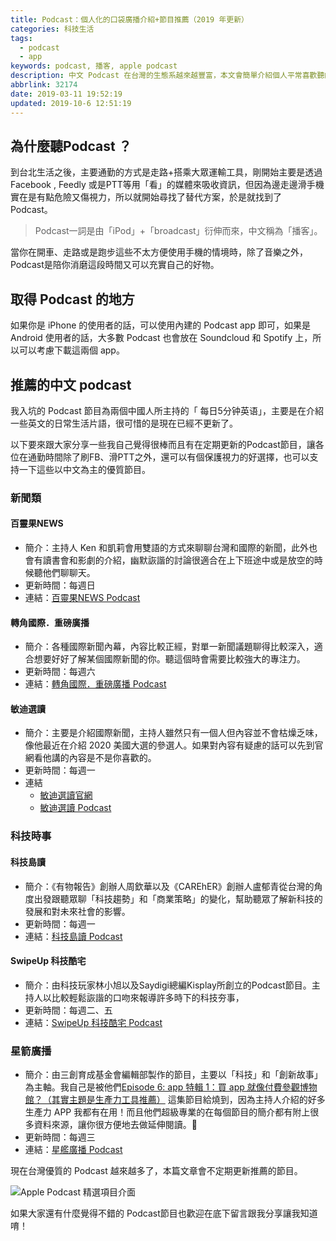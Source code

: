 ```yaml
---
title: Podcast：個人化的口袋廣播介紹+節目推薦（2019 年更新）
categories: 科技生活
tags:
  - podcast
  - app
keywords: podcast, 播客, apple podcast
description: 中文 Podcast 在台灣的生態系越來越豐富，本文會簡單介紹個人平常喜歡聽的中文 Podcast 內容，包含百靈果News、科技島讀...等，希望能讓大家更快的選擇到自己喜歡的頻道。
abbrlink: 32174
date: 2019-03-11 19:52:19
updated: 2019-10-6 12:51:19
---
```


## 為什麼聽Podcast ？
到台北生活之後，主要通勤的方式是走路+搭乘大眾運輸工具，剛開始主要是透過 Facebook , Feedly 或是PTT等用「看」的媒體來吸收資訊，但因為邊走邊滑手機實在是有點危險又傷視力，所以就開始尋找了替代方案，於是就找到了 Podcast。

> Podcast一詞是由「iPod」+「broadcast」衍伸而來，中文稱為「播客」。

當你在開車、走路或是跑步這些不太方便使用手機的情境時，除了音樂之外，Podcast是陪你消磨這段時間又可以充實自己的好物。

## 取得 Podcast 的地方
如果你是 iPhone 的使用者的話，可以使用內建的 Podcast app 即可，如果是 Android 使用者的話，大多數 Podcast 也會放在 Soundcloud 和 Spotify 上，所以可以考慮下載這兩個 app。

<!--more-->

## 推薦的中文 podcast 
我入坑的 Podcast 節目為兩個中國人所主持的「 每日5分钟英语」，主要是在介紹一些英文的日常生活片語，很可惜的是現在已經不更新了。

以下要來跟大家分享一些我自己覺得很棒而且有在定期更新的Podcast節目，讓各位在通勤時間除了刷FB、滑PTT之外，還可以有個保護視力的好選擇，也可以支持一下這些以中文為主的優質節目。

### 新聞類

#### 百靈果NEWS
* 簡介：主持人 Ken 和凱莉會用雙語的方式來聊聊台灣和國際的新聞，此外也會有讀書會和影劇的介紹，幽默詼諧的討論很適合在上下班途中或是放空的時候聽他們聊聊天。
* 更新時間：每週日
* 連結：[百靈果NEWS Podcast](https://soundcloud.com/cafreeteria)

#### 轉角國際．重磅廣播
* 簡介：各種國際新聞內幕，內容比較正經，對單一新聞議題聊得比較深入，適合想要好好了解某個國際新聞的你。聽這個時會需要比較強大的專注力。
* 更新時間：每週六
* 連結：[轉角國際．重磅廣播 Podcast](https://soundcloud.com/udn-global)

#### 敏迪選讀
* 簡介：主要是介紹國際新聞，主持人雖然只有一個人但內容並不會枯燥乏味，像他最近在介紹 2020 美國大選的參選人。如果對內容有疑慮的話可以先到官網看他講的內容是不是你喜歡的。
* 更新時間：每週一
* 連結
  * [敏迪選讀官網](https://www.mindiworldnews.com)
  * [敏迪選讀 Podcast](https://podcasts.apple.com/us/podcast/敏迪選讀/id1475418379)

### 科技時事

#### 科技島讀
* 簡介：《有物報告》創辦人周欽華以及《CAREhER》創辦人盧郁青從台灣的角度出發跟聽眾聊「科技趨勢」和「商業策略」的變化，幫助聽眾了解新科技的發展和對未來社會的影響。
* 更新時間：每週一
* 連結：[科技島讀 Podcast](https://soundcloud.com/daodutech/tracks)

#### SwipeUp 科技酷宅
* 簡介：由科技玩家林小旭以及Saydigi總編Kisplay所創立的Podcast節目。主持人以比較輕鬆詼諧的口吻來報導許多時下的科技夯事，
* 更新時間：每週二、五
* 連結：[SwipeUp 科技酷宅 Podcast](https://soundcloud.com/swipeup)

### 星箭廣播
* 簡介：由三創育成基金會編輯部製作的節目，主要以「科技」和「創新故事」為主軸。我自己是被他們[Episode 6: app 特輯 1：買 app 就像付費參觀博物館？（其實主題是生產力工具推薦）](https://podcasts.apple.com/tw/podcast/episode-6-app-%E7%89%B9%E8%BC%AF-1-%E8%B2%B7-app-%E5%B0%B1%E5%83%8F%E4%BB%98%E8%B2%BB%E5%8F%83%E8%A7%80%E5%8D%9A%E7%89%A9%E9%A4%A8-%E5%85%B6%E5%AF%A6%E4%B8%BB%E9%A1%8C%E6%98%AF%E7%94%9F%E7%94%A2%E5%8A%9B%E5%B7%A5%E5%85%B7%E6%8E%A8%E8%96%A6/id1459758276?i=1000439011810) 這集節目給燒到，因為主持人介紹的好多生產力 APP 我都有在用！而且他們超級專業的在每個節目的簡介都有附上很多資料來源，讓你很方便地去做延伸閱讀。
* 更新時間：每週三
* 連結：[星艦廣播 Podcast](https://podcast.starrocket.io/)

現在台灣優質的 Podcast 越來越多了，本篇文章會不定期更新推薦的節目。

![Apple Podcast 精選項目介面](https://res.cloudinary.com/larrynote/image/upload/v1567305910/larrynotepost/images4_poxtpe.png)

如果大家還有什麼覺得不錯的 Podcast節目也歡迎在底下留言跟我分享讓我知道唷！
